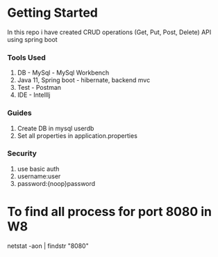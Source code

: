 # Getting Started

In this repo i have created CRUD operations (Get, Put, Post, Delete) API using spring boot

### Tools Used

1. DB - MySql - MySql Workbench
2. Java 11, Spring boot - hibernate, backend mvc
3. Test - Postman
4. IDE - IntellIj

### Guides

1. Create DB in mysql userdb
2. Set all properties in application.properties

### Security
1. use basic auth
2. username:user
3. password:{noop}password

# To find all process for port 8080 in W8
netstat -aon | findstr "8080"
